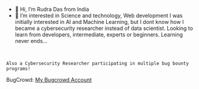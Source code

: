 - 👋 Hi, I’m Rudra Das from India
- 👀 I’m interested in Science and technology, Web development
I was initially interested in AI and Machine Learning, but I dont know how I became a cybersecurity researcher instead of data scientist.
Looking to learn from developers, intermediate, experts or beginners. Learning never ends...
<br>

`Also a Cybersecurity Researcher participating in multiple bug bounty programs!`

BugCrowd: <a href="https://bugcrowd.com/RudraD">My Bugcrowd Account</a>
<!---
Rudraksha-Das/Rudraksha-Das is a ✨ special ✨ repository because its `README.md` (this file) appears on your GitHub profile.
You can click the Preview link to take a look at your changes.
--->
